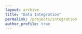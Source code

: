 ```yaml
---
layout: archive
title: "Data Integration"
permalink: /projects/integration
author_profile: true
---
```


